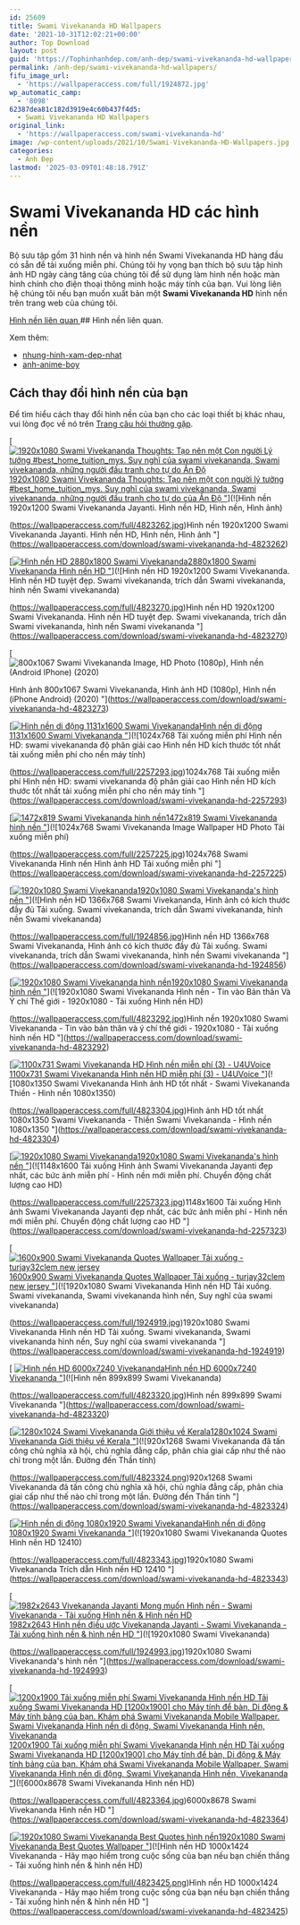 ```yaml
---
id: 25609
title: Swami Vivekananda HD Wallpapers
date: '2021-10-31T12:02:21+00:00'
author: Top Download
layout: post
guid: 'https://Tophinhanhdep.com/anh-dep/swami-vivekananda-hd-wallpapers/'
permalink: /anh-dep/swami-vivekananda-hd-wallpapers/
fifu_image_url:
  - 'https://wallpaperaccess.com/full/1924872.jpg'
wp_automatic_camp:
  - '8098'
62387dea81c182d3919e4c60b437f4d5:
  - Swami Vivekananda HD Wallpapers
original_link:
  - 'https://wallpaperaccess.com/swami-vivekananda-hd'
image: /wp-content/uploads/2021/10/Swami-Vivekananda-HD-Wallpapers.jpg
categories:
  - Ảnh Đẹp
lastmod: '2025-03-09T01:48:18.791Z'
---
```

# Swami Vivekananda HD các hình nền

Bộ sưu tập gồm 31 hình nền và hình nền Swami Vivekananda HD hàng đầu có sẵn để tải xuống miễn phí. Chúng tôi hy vọng bạn thích bộ sưu tập hình ảnh HD ngày càng tăng của chúng tôi để sử dụng làm hình nền hoặc màn hình chính cho điện thoại thông minh hoặc máy tính của bạn. Vui lòng liên hệ chúng tôi nếu bạn muốn xuất bản một **Swami Vivekananda HD** hình nền trên trang web của chúng tôi.

[Hình nền liên quan ](#related) ## Hình nền liên quan.

   
 Xem thêm:

   
- [nhung-hinh-xam-dep-nhat](https://tophinhanhdep.com/hinh-xam-dep/nhung-hinh-xam-dep-nhat/)
- [anh-anime-boy](https://tophinhanhdep.com/anh-anime/anh-anime-boy/)

## Cách thay đổi hình nền của bạn

Để tìm hiểu cách thay đổi hình nền của bạn cho các loại thiết bị khác nhau, vui lòng đọc về nó trên [Trang câu hỏi thường gặp](https://tophinhanhdep.com/faq/).

  
[[![1920x1080 Swami Vivekananda Thoughts: Tạo nên một Con người Lý tưởng #best_home_tuition_mys.  Suy nghĩ của swami vivekananda, Swami vivekananda, những người đấu tranh cho tự do Ấn Độ](https://wallpaperaccess.com/full/1924872.jpg)1920x1080 Swami Vivekananda Thoughts: Tạo nên một con người lý tưởng #best\_home\_tuition\_mys. Suy nghĩ của swami vivekananda, Swami vivekananda, những người đấu tranh cho tự do của Ấn Độ "](https://wallpaperaccess.com/download/swami-vivekananda-hd-1924872)](![Hình nền 1920x1200 Swami Vivekananda Jayanti.  Hình nền HD, Hình nền, Hình ảnh)

(https://wallpaperaccess.com/full/4823262.jpg)Hình nền 1920x1200 Swami Vivekananda Jayanti. Hình nền HD, Hình nền, Hình ảnh "](https://wallpaperaccess.com/download/swami-vivekananda-hd-4823262)

[[![Hình nền HD 2880x1800 Swami Vivekananda](https://wallpaperaccess.com/full/2257223.jpg)2880x1800 Swami Vivekananda Hình nền HD "](https://wallpaperaccess.com/download/swami-vivekananda-hd-2257223)](![Hình nền HD 1920x1200 Swami Vivekananda.  Hình nền HD tuyệt đẹp.  Swami vivekananda, trích dẫn Swami vivekananda, hình nền Swami vivekananda)

(https://wallpaperaccess.com/full/4823270.jpg)Hình nền HD 1920x1200 Swami Vivekananda. Hình nền HD tuyệt đẹp. Swami vivekananda, trích dẫn Swami vivekananda, hình nền Swami vivekananda "](https://wallpaperaccess.com/download/swami-vivekananda-hd-4823270)

[![800x1067 Swami Vivekananda Image, HD Photo (1080p), Hình nền (Android IPhone) (2020)](https://wallpaperaccess.com/full/4823273.jpg)

Hình ảnh 800x1067 Swami Vivekananda, Hình ảnh HD (1080p), Hình nền (iPhone Android) (2020) "](https://wallpaperaccess.com/download/swami-vivekananda-hd-4823273)

[[![Hình nền di động 1131x1600 Swami Vivekananda](https://wallpaperaccess.com/full/4823283.jpg)Hình nền di động 1131x1600 Swami Vivekananda "](https://wallpaperaccess.com/download/swami-vivekananda-hd-4823283)](![1024x768 Tải xuống miễn phí Hình nền HD: swami vivekananda độ phân giải cao Hình nền HD kích thước tốt nhất tải xuống miễn phí cho nền máy tính)

(https://wallpaperaccess.com/full/2257293.jpg)1024x768 Tải xuống miễn phí Hình nền HD: swami vivekananda độ phân giải cao Hình nền HD kích thước tốt nhất tải xuống miễn phí cho nền máy tính "](https://wallpaperaccess.com/download/swami-vivekananda-hd-2257293)

[[![1472x819 Swami Vivekananda hình nền](https://wallpaperaccess.com/full/4823287.jpg)1472x819 Swami Vivekananda hình nền "](https://wallpaperaccess.com/download/swami-vivekananda-hd-4823287)](![1024x768 Swami Vivekananda Image Wallpaper HD Photo Tải xuống miễn phí)

(https://wallpaperaccess.com/full/2257225.jpg)1024x768 Swami Vivekananda Hình nền Hình ảnh HD Tải xuống miễn phí "](https://wallpaperaccess.com/download/swami-vivekananda-hd-2257225)

[[![1920x1080 Swami Vivekananda](https://wallpaperaccess.com/full/1924844.jpg)1920x1080 Swami Vivekananda's hình nền "](https://wallpaperaccess.com/download/swami-vivekananda-hd-1924844)](![Hình nền HD 1366x768 Swami Vivekananda, Hình ảnh có kích thước đầy đủ Tải xuống.  Swami vivekananda, trích dẫn Swami vivekananda, hình nền Swami vivekananda)

(https://wallpaperaccess.com/full/1924856.jpg)Hình nền HD 1366x768 Swami Vivekananda, Hình ảnh có kích thước đầy đủ Tải xuống. Swami vivekananda, trích dẫn Swami vivekananda, hình nền Swami vivekananda "](https://wallpaperaccess.com/download/swami-vivekananda-hd-1924856)

[[![1920x1080 Swami Vivekananda hình nền](https://wallpaperaccess.com/full/1924854.jpg)1920x1080 Swami Vivekananda hình nền "](https://wallpaperaccess.com/download/swami-vivekananda-hd-1924854)](![1920x1080 Swami Vivekananda Hình nền - Tin vào Bản thân Và Ý chí Thế giới - 1920x1080 - Tải xuống Hình nền HD)

(https://wallpaperaccess.com/full/4823292.jpg)Hình nền 1920x1080 Swami Vivekananda - Tin vào bản thân và ý chí thế giới - 1920x1080 - Tải xuống hình nền HD "](https://wallpaperaccess.com/download/swami-vivekananda-hd-4823292)

[[![1100x731 Swami Vivekananda HD Hình nền miễn phí (3) - U4UVoice](https://wallpaperaccess.com/full/4823293.jpg)1100x731 Swami Vivekananda Hình nền HD miễn phí (3) - U4UVoice "](https://wallpaperaccess.com/download/swami-vivekananda-hd-4823293)](![1080x1350 Swami Vivekananda Hình ảnh HD tốt nhất - Swami Vivekananda Thiền - Hình nền 1080x1350)

(https://wallpaperaccess.com/full/4823304.jpg)Hình ảnh HD tốt nhất 1080x1350 Swami Vivekananda - Thiền Swami Vivekananda - Hình nền 1080x1350 "](https://wallpaperaccess.com/download/swami-vivekananda-hd-4823304)

[[![1920x1080 Swami Vivekananda](https://wallpaperaccess.com/full/1924850.jpg)1920x1080 Swami Vivekananda's hình nền "](https://wallpaperaccess.com/download/swami-vivekananda-hd-1924850)](![1148x1600 Tải xuống Hình ảnh Swami Vivekananda Jayanti đẹp nhất, các bức ảnh miễn phí - Hình nền mới miễn phí.  Chuyển động chất lượng cao HD)

(https://wallpaperaccess.com/full/2257323.jpg)1148x1600 Tải xuống Hình ảnh Swami Vivekananda Jayanti đẹp nhất, các bức ảnh miễn phí - Hình nền mới miễn phí. Chuyển động chất lượng cao HD "](https://wallpaperaccess.com/download/swami-vivekananda-hd-2257323)

[[![1600x900 Swami Vivekananda Quotes Wallpaper Tải xuống - turjay32clem new jersey](https://wallpaperaccess.com/full/1924894.jpg)1600x900 Swami Vivekananda Quotes Wallpaper Tải xuống - turjay32clem new jersey "](https://wallpaperaccess.com/download/swami-vivekananda-hd-1924894)](![1920x1080 Swami Vivekananda Hình nền HD Tải xuống.  Swami vivekananda, Swami vivekananda hình nền, Suy nghĩ của swami vivekananda)

(https://wallpaperaccess.com/full/1924919.jpg)1920x1080 Swami Vivekananda Hình nền HD Tải xuống. Swami vivekananda, Swami vivekananda hình nền, Suy nghĩ của swami vivekananda "](https://wallpaperaccess.com/download/swami-vivekananda-hd-1924919)

[ [![Hình nền HD 6000x7240 Vivekananda](https://wallpaperaccess.com/full/1924971.jpg)Hình nền HD 6000x7240 Vivekananda "](https://wallpaperaccess.com/download/swami-vivekananda-hd-1924971)](![Hình nền 899x899 Swami Vivekananda)

(https://wallpaperaccess.com/full/4823320.jpg)Hình nền 899x899 Swami Vivekananda "](https://wallpaperaccess.com/download/swami-vivekananda-hd-4823320)

[[![1280x1024 Swami Vivekananda Giới thiệu về Kerala](https://wallpaperaccess.com/full/4823323.jpg)1280x1024 Swami Vivekananda Giới thiệu về Kerala "](https://wallpaperaccess.com/download/swami-vivekananda-hd-4823323)](![920x1268 Swami Vivekananda đã tấn công chủ nghĩa xã hội, chủ nghĩa đẳng cấp, phân chia giai cấp như thế nào chỉ trong một lần.  Đường đến Thần tính)

(https://wallpaperaccess.com/full/4823324.png)920x1268 Swami Vivekananda đã tấn công chủ nghĩa xã hội, chủ nghĩa đẳng cấp, phân chia giai cấp như thế nào chỉ trong một lần. Đường đến Thần tính "](https://wallpaperaccess.com/download/swami-vivekananda-hd-4823324)

[[![Hình nền di động 1080x1920 Swami Vivekananda](https://wallpaperaccess.com/full/4823341.jpg)Hình nền di động 1080x1920 Swami Vivekananda "](https://wallpaperaccess.com/download/swami-vivekananda-hd-4823341)](![1920x1080 Swami Vivekananda Quotes Hình nền HD 12410)

(https://wallpaperaccess.com/full/4823343.jpg)1920x1080 Swami Vivekananda Trích dẫn Hình nền HD 12410 "](https://wallpaperaccess.com/download/swami-vivekananda-hd-4823343)

[[![1982x2643 Vivekananda Jayanti Mong muốn Hình nền - Swami Vivekananda - Tải xuống Hình nền & Hình nền HD](https://wallpaperaccess.com/full/4823345.jpg)1982x2643 Hình nền điều ước Vivekananda Jayanti - Swami Vivekananda - Tải xuống hình nền &amp; hình nền HD "](https://wallpaperaccess.com/download/swami-vivekananda-hd-4823345)](![1920x1080 Swami Vivekananda)

(https://wallpaperaccess.com/full/1924993.jpg)1920x1080 Swami Vivekananda's hình nền "](https://wallpaperaccess.com/download/swami-vivekananda-hd-1924993)

[[![1200x1900 Tải xuống miễn phí Swami Vivekananda Hình nền HD Tải xuống Swami Vivekananda HD [1200x1900] cho Máy tính để bàn, Di động & Máy tính bảng của bạn.  Khám phá Swami Vivekananda Mobile Wallpaper.  Swami Vivekananda Hình nền di động, Swami Vivekananda Hình nền, Vivekananda](https://wallpaperaccess.com/full/4823351.jpg)1200x1900 Tải xuống miễn phí Swami Vivekananda Hình nền HD Tải xuống Swami Vivekananda HD \[1200x1900\] cho Máy tính để bàn, Di động &amp; Máy tính bảng của bạn. Khám phá Swami Vivekananda Mobile Wallpaper. Swami Vivekananda Hình nền di động, Swami Vivekananda Hình nền, Vivekananda "](https://wallpaperaccess.com/download/swami-vivekananda-hd-4823351)](![6000x8678 Swami Vivekananda Hình nền HD)

(https://wallpaperaccess.com/full/4823364.jpg)6000x8678 Swami Vivekananda Hình nền HD "](https://wallpaperaccess.com/download/swami-vivekananda-hd-4823364)

[[![1920x1080 Swami Vivekananda Best Quotes hình nền](https://wallpaperaccess.com/full/4823380.jpg)1920x1080 Swami Vivekananda Best Quotes Wallpaper "](https://wallpaperaccess.com/download/swami-vivekananda-hd-4823380)](![Hình nền HD 1000x1424 Vivekananda - Hãy mạo hiểm trong cuộc sống của bạn nếu bạn chiến thắng - Tải xuống hình nền & hình nền HD)

(https://wallpaperaccess.com/full/4823425.png)Hình nền HD 1000x1424 Vivekananda - Hãy mạo hiểm trong cuộc sống của bạn nếu bạn chiến thắng - Tải xuống hình nền &amp; hình nền HD "](https://wallpaperaccess.com/download/swami-vivekananda-hd-4823425)
